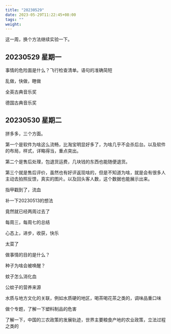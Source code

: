```yaml
---
title: "20230529"
date: 2023-05-29T11:22:45+08:00
tags: ""
weight: 
---
```


这一周，换个方法继续实验一下。

## 20230529 星期一

事情的危险面是什么？飞行检查清单。语句的准确简短

乱做，快做，瞎做

全英古典音乐奖

德国古典音乐奖

## 20230530 星期二

拼多多，三个方面。

第一个是软件为啥这么流畅，比淘宝明显好多了，为啥几乎不会杀后台。以及软件的布局，样式，详略得当，重点突出。

第二个是售后处理，包退货运费，几块钱的东西也能随便退货。

第三个就是售后评价，虽然也有好评返现啥的，但是不知道为啥，就是会有很多人主动去拍照反馈，真实的图片。以及回头客人数，这个数据也能展示出来。

指甲戳到了，流血

补一下20230513的想法

竟然就已经两周过去了

每周三，每周七的总结

心态上，进步，收获，快乐

太菜了

做事情的目的是什么？

种子为啥会被唤醒？

蚊子怎么消化血

公蚊子的营养来源

水质与地方文化的关联，例如水质硬的地区，喝茶喝花茶之类的，调味品重口味

做个专题，了解一下塑料制品的危害

了解一下，中国的三农政策的发展轨迹，世界主要粮食产地的农业政策，立法过程之类的

